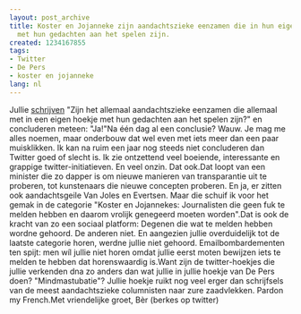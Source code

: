 ```yaml
---
layout: post_archive
title: Koster en Jojanneke zijn aandachtszieke eenzamen die in hun eigen Pers Hoekje
  met hun gedachten aan het spelen zijn.
created: 1234167855
tags:
- Twitter
- De Pers
- koster en jojanneke
lang: nl
---
```

Jullie [schrijven](http://www.depers.nl/cultuur/283605/Twitter-is-mindmasturbatie.html) "Zijn het allemaal aandachtszieke eenzamen die allemaal met in een eigen hoekje met hun gedachten aan het spelen zijn?" en concluderen meteen: "Ja!"Na één dag al een conclusie? Wauw. Je mag me alles noemen, maar onderbouw dat wel even met iets meer dan een paar muisklikken. Ik kan na ruim een jaar nog steeds niet concluderen dan Twitter goed of slecht is. Ik zie ontzettend veel boeiende, interessante en grappige twitter-initiatieven. En veel onzin. Dat ook.Dat loopt van een minister die zo dapper is om nieuwe manieren van transparantie uit te proberen, tot kunstenaars die nieuwe concepten proberen. En ja, er zitten ook aandachtsgeile Van Joles en Evertsen. Maar die schuif ik voor het gemak in de categorie "Koster en Jojannekes: Journalisten die geen fuk te melden hebben en daarom vrolijk genegeerd moeten worden".Dat is ook de kracht van zo een sociaal platform: Degenen die wat te melden hebben wordne gehoord. De anderen niet. En aangezien jullie overduidelijk tot de laatste categorie horen, werdne jullie niet gehoord. Emailbombardementen ten spijt: men wíl jullie niet horen omdat jullie eerst moten bewijzen iets te melden te hebben dat horenswaardig is.Want zijn de twitter-hoekjes die jullie verkenden dna zo anders dan wat jullie in jullie hoekje van De Pers doen? "Mindmastubatie"? Jullie hoekje ruikt nog veel erger dan schrijfsels van de meest aandachtszieke columnisten naar zure zaadvlekken. Pardon my French.Met vriendelijke groet, Bèr (berkes op twitter)
